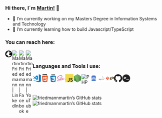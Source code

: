 ### Hi there, I´m [Martin!](http://martin.friedmann.cz) 👋

- 🔭 I’m currently working on my Masters Degree in Information Systems and Technology
- 🌱 I’m currently learning how to build Javascript/TypeScript

### You can reach here:

[<img align="left" alt="martin.friedmann.cz" width="22px" src="https://raw.githubusercontent.com/iconic/open-iconic/master/svg/globe.svg" />][website]
[<img align="left" alt="Martin Friedmann | LinkedIn" width="22px" src="https://cdn.jsdelivr.net/npm/simple-icons@v3/icons/linkedin.svg" />][linkedin]
[<img align="left" alt="Martin Friedmann | Facebook" width="22px" src="https://cdn.jsdelivr.net/npm/simple-icons@v3/icons/facebook.svg" />][facebook]
[<img align="left" alt="Martin Friedmann | YouTube" width="22px" src="https://cdn.jsdelivr.net/npm/simple-icons@v3/icons/youtube.svg" />][youtube]

<br />

### Languages and Tools I use:

<img align="left" alt="Visual Studio Code" width="26px" src="https://raw.githubusercontent.com/github/explore/80688e429a7d4ef2fca1e82350fe8e3517d3494d/topics/visual-studio-code/visual-studio-code.png" />
<img align="left" alt="HTML5" width="26px" src="https://raw.githubusercontent.com/github/explore/80688e429a7d4ef2fca1e82350fe8e3517d3494d/topics/html/html.png" />
<img align="left" alt="CSS3" width="26px" src="https://raw.githubusercontent.com/github/explore/80688e429a7d4ef2fca1e82350fe8e3517d3494d/topics/css/css.png" />
<img align="left" alt="Sass" width="26px" src="https://raw.githubusercontent.com/github/explore/80688e429a7d4ef2fca1e82350fe8e3517d3494d/topics/sass/sass.png" />
<img align="left" alt="JavaScript" width="26px" src="https://raw.githubusercontent.com/github/explore/80688e429a7d4ef2fca1e82350fe8e3517d3494d/topics/javascript/javascript.png" />
<img align="left" alt="Node.js" width="26px" src="https://raw.githubusercontent.com/github/explore/80688e429a7d4ef2fca1e82350fe8e3517d3494d/topics/nodejs/nodejs.png" />
<img align="left" alt="PHP" width="26px" src="https://raw.githubusercontent.com/github/explore/80688e429a7d4ef2fca1e82350fe8e3517d3494d/topics/nodejs/php.png" />
<img align="left" alt="SQL" width="26px" src="https://raw.githubusercontent.com/github/explore/80688e429a7d4ef2fca1e82350fe8e3517d3494d/topics/sql/sql.png" />
<img align="left" alt="MySQL" width="26px" src="https://raw.githubusercontent.com/github/explore/80688e429a7d4ef2fca1e82350fe8e3517d3494d/topics/mysql/mysql.png" />
<img align="left" alt="Git" width="26px" src="https://raw.githubusercontent.com/github/explore/80688e429a7d4ef2fca1e82350fe8e3517d3494d/topics/git/git.png" />
<img align="left" alt="GitHub" width="26px" src="https://raw.githubusercontent.com/github/explore/78df643247d429f6cc873026c0622819ad797942/topics/github/github.png" />
<img align="left" alt="Terminal" width="26px" src="https://raw.githubusercontent.com/github/explore/80688e429a7d4ef2fca1e82350fe8e3517d3494d/topics/terminal/terminal.png" />

<br />
<br />
<br />

<img align="center" alt="friedmannmartin’s GitHub stats" src="https://github-readme-stats.vercel.app/api?username=friedmannmartin&hide=stars&count_private=true&show_icons=true"/> <img align="center" alt="friedmannmartin’s GitHub stats" src="https://github-readme-stats.vercel.app/api/top-langs/?username=friedmannmartin&layout=compact"/>

[website]: https://martin.friedmann.cz
[linkedin]: https://linkedin.com/in/martin-friedmann/
[facebook]: https://www.facebook.com/martin.friedmann/
[youtube]: https://www.youtube.com/c/MartinFriedmannHunter/
